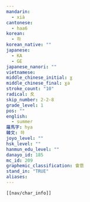 ```yaml
---
mandarin:
  - xià
cantonese:
  - haa6
korean:
  - 하
korean_native: ""
japanese:
  - KA
  - GE
japanese_nanori: ""
vietnamese:
middle_chinese_initial: ɣ
middle_chinese_final: ɣa
stroke_count: "10"
radical: 夊
skip_number: 2-2-8
grade_level: 1
pos: ""
english:
  - summer
羅馬字: hya
韓文: 햐
joyo_level: ""
hsk_level: ""
hanmun_edu_level: ""
danayo_id: 185
mc_id: 209
graphemic_classification: 會意
stand_in: "TRUE"
aliases:
---
```

```meta-bind-embed
[[nav/char_info]]
```